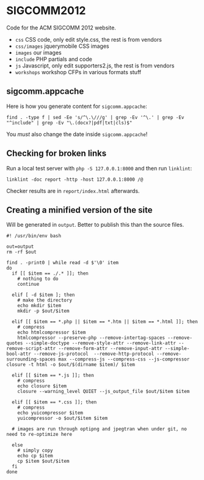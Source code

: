 SIGCOMM2012
===========

Code for the ACM SIGCOMM 2012 website.

* `css`			CSS code, only edit style.css, the rest is from vendors
* `css/images`	jquerymobile CSS images
* `images`		our images
* `include`		PHP partials and code
* `js`			Javascript, only edit supporters2.js, the rest is from vendors
* `workshops`	workshop CFPs in various formats stuff


sigcomm.appcache
----------------

Here is how you generate content for `sigcomm.appcache`:

	find . -type f | sed -Ee 's/^\.\///g' | grep -Ev '^\.' | grep -Ev "^include" | grep -Ev "\.(docx?|pdf|txt|cls)$"

You *must* also change the date inside `sigcomm.appcache`!


Checking for broken links
-------------------------

Run a local test server with `php -S 127.0.0.1:8000` and then run `linklint`:

    linklint -doc report -http -host 127.0.0.1:8000 /@
    
Checker results are in `report/index.html` afterwards.


Creating a minified version of the site
---------------------------------------

Will be generated in `output`. Better to publish this than the source files.

    #! /usr/bin/env bash

    out=output
    rm -rf $out
    
    find . -print0 | while read -d $'\0' item
    do
      if [[ $item == ./.* ]]; then
    	# nothing to do
      	continue
      	
      elif [ -d $item ]; then
        # make the directory
        echo mkdir $item
      	mkdir -p $out/$item
      	
      elif [[ $item == *.php || $item == *.htm || $item == *.html ]]; then
    	# compress
    	echo htmlcompressor $item
      	htmlcompressor --preserve-php --remove-intertag-spaces --remove-quotes --simple-doctype --remove-style-attr --remove-link-attr --remove-script-attr --remove-form-attr --remove-input-attr --simple-bool-attr --remove-js-protocol  --remove-http-protocol --remove-surrounding-spaces max --compress-js --compress-css --js-compressor closure -t html -o $out/$(dirname $item)/ $item
      	
      elif [[ $item == *.js ]]; then
    	# compress
    	echo closure $item
    	closure --warning_level QUIET --js_output_file $out/$item $item
    	
      elif [[ $item == *.css ]]; then
    	# compress
    	echo yuicompressor $item
    	yuicompressor -o $out/$item $item
    
      # images are run through optipng and jpegtran when under git, no need to re-optimize here
    
      else
      	# simply copy
      	echo cp $item
        cp $item $out/$item
      fi
    done
